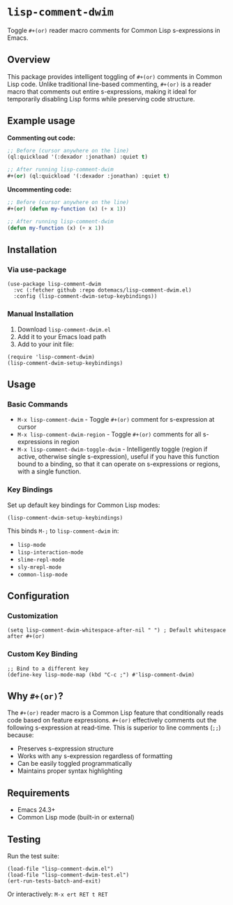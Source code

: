 # `lisp-comment-dwim`

Toggle `#+(or)` reader macro comments for Common Lisp s-expressions in
Emacs.

## Overview

This package provides intelligent toggling of `#+(or)` comments in
Common Lisp code. Unlike traditional line-based commenting, `#+(or)` is
a reader macro that comments out entire s-expressions, making it ideal
for temporarily disabling Lisp forms while preserving code structure.

## Example usage

**Commenting out code:**
```lisp
;; Before (cursor anywhere on the line)
(ql:quickload '(:dexador :jonathan) :quiet t)

;; After running lisp-comment-dwim
#+(or) (ql:quickload '(:dexador :jonathan) :quiet t)
```

**Uncommenting code:**
```lisp
;; Before (cursor anywhere on the line)
#+(or) (defun my-function (x) (+ x 1))

;; After running lisp-comment-dwim
(defun my-function (x) (+ x 1))
```

## Installation

### Via use-package

```elisp
(use-package lisp-comment-dwim
  :vc (:fetcher github :repo dotemacs/lisp-comment-dwim.el)
  :config (lisp-comment-dwim-setup-keybindings))
```

### Manual Installation

1. Download `lisp-comment-dwim.el`
2. Add it to your Emacs load path
3. Add to your init file:

```elisp
(require 'lisp-comment-dwim)
(lisp-comment-dwim-setup-keybindings)
```

## Usage

### Basic Commands

- `M-x lisp-comment-dwim` - Toggle `#+(or)` comment for s-expression at
  cursor
- `M-x lisp-comment-dwim-region` - Toggle `#+(or)` comments for all
  s-expressions in region
- `M-x lisp-comment-dwim-toggle-dwim` - Intelligently toggle (region
  if active, otherwise single s-expression), useful if you have this
  function bound to a binding, so that it can operate on s-expressions
  or regions, with a single function.

### Key Bindings

Set up default key bindings for Common Lisp modes:

```elisp
(lisp-comment-dwim-setup-keybindings)
```

This binds `M-;` to `lisp-comment-dwim` in:
- `lisp-mode`
- `lisp-interaction-mode`
- `slime-repl-mode`
- `sly-mrepl-mode`
- `common-lisp-mode`


## Configuration

### Customization

```elisp
(setq lisp-comment-dwim-whitespace-after-nil " ") ; Default whitespace after #+(or)
```

### Custom Key Binding

```elisp
;; Bind to a different key
(define-key lisp-mode-map (kbd "C-c ;") #'lisp-comment-dwim)
```

## Why `#+(or)`?

The `#+(or)` reader macro is a Common Lisp feature that conditionally
reads code based on feature expressions. `#+(or)` effectively comments
out the following s-expression at read-time. This is superior to line
comments (`;;`) because:

- Preserves s-expression structure
- Works with any s-expression regardless of formatting
- Can be easily toggled programmatically
- Maintains proper syntax highlighting

## Requirements

- Emacs 24.3+
- Common Lisp mode (built-in or external)

## Testing

Run the test suite:

```elisp
(load-file "lisp-comment-dwim.el")
(load-file "lisp-comment-dwim-test.el")
(ert-run-tests-batch-and-exit)
```

Or interactively: `M-x ert RET t RET`
